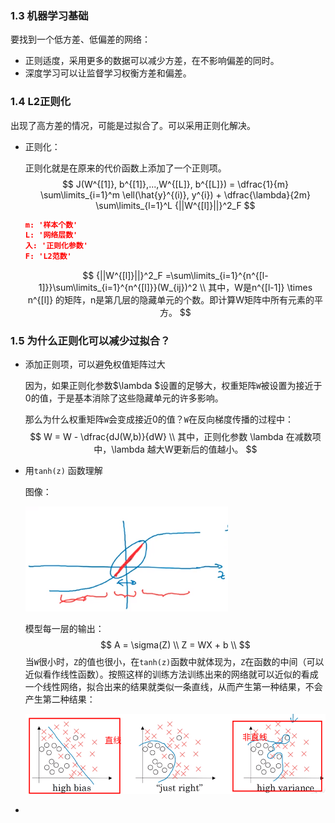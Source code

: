 

### 1.3 机器学习基础

要找到一个低方差、低偏差的网络：

- 正则适度，采用更多的数据可以减少方差，在不影响偏差的同时。
- 深度学习可以让监督学习权衡方差和偏差。



### 1.4 L2正则化

出现了高方差的情况，可能是过拟合了。可以采用正则化解决。

- 正则化：

  正则化就是在原来的代价函数上添加了一个正则项。
  $$
  J(W^{[1]}, b^{[1]},...,W^{[L]}, b^{[L]}) = \dfrac{1}{m} \sum\limits_{i=1}^m \ell(\hat{y}^{(i)}, y^{i}) + \dfrac{\lambda}{2m} \sum\limits_{l=1}^L {||W^{[l]}||}^2_F
  $$

  ```json
  m: '样本个数'
  L: '网络层数'
  入: '正则化参数'
  F: 'L2范数' 
  ```

  $$
  {||W^{[l]}||}^2_F =\sum\limits_{i=1}^{n^{[l-1]}}\sum\limits_{i=1}^{n^{[l]}}(W_{ij})^2 \\
  其中，W是n^{[l-1]} \times n^{[l]} 的矩阵，n是第几层的隐藏单元的个数。即计算W矩阵中所有元素的平方。
  $$



### 1.5 为什么正则化可以减少过拟合？

- 添加正则项，可以避免权值矩阵过大

  因为，如果正则化参数$\lambda $设置的足够大，权重矩阵`W`被设置为接近于0的值，于是基本消除了这些隐藏单元的许多影响。
  
  那么为什么权重矩阵`W`会变成接近0的值？`W`在反向梯度传播的过程中：
  $$
  W = W - \dfrac{dJ(W,b)}{dW} \\
  其中，正则化参数 \lambda 在减数项中，\lambda 越大W更新后的值越小。
  $$
  
- 用`tanh(z)` 函数理解

  图像：

  ![image-20221013220156322](./pic/image-20221013220156322.png)

  模型每一层的输出：
  $$
  A = \sigma(Z) \\
  Z = WX + b \\
  $$
  当`W`很小时，`Z`的值也很小，在`tanh(z)`函数中就体现为，`Z`在函数的中间（可以近似看作线性函数）。按照这样的训练方法训练出来的网络就可以近似的看成一个线性网络，拟合出来的结果就类似一条直线，从而产生第一种结果，不会产生第二种结果：

  ![image-20221013221437851](./pic/image-20221013221437851.png)

  

- 


